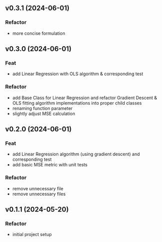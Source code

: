 ## v0.3.1 (2024-06-01)

### Refactor

- more concise formulation

## v0.3.0 (2024-06-01)

### Feat

- add Linear Regression with OLS algorithm & corresponding test

### Refactor

- add Base Class for Linear Regression and refactor Gradient Descent & OLS fitting algorithm implementations into proper child classes
- renaming function parameter
- slightly adjust MSE calculation

## v0.2.0 (2024-06-01)

### Feat

- add Linear Regression algorithm (using gradient descent) and corresponding test
- add basic MSE metric with unit tests

### Refactor

- remove unnecessary file
- remove unnecessary files

## v0.1.1 (2024-05-20)

### Refactor

- initial project setup

